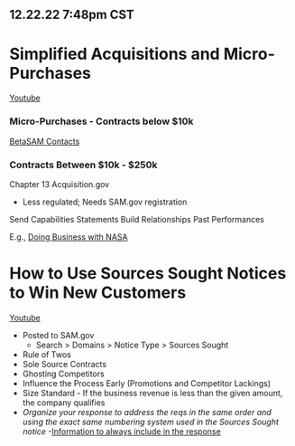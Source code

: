 12.22.22 7:48pm CST
-------------------

# Simplified Acquisitions and Micro-Purchases
[Youtube](https://www.youtube.com/watch?v=QTYK_r_du9U&ab_channel=FedAccess)

### Micro-Purchases - Contracts below $10k
[BetaSAM Contacts](https://home.treasury.gov/policy-issues/small-business-programs/small-and-disadvantaged-business-utilization/bureau-simplified-acquisition-contacts)

### Contracts Between $10k - $250k
Chapter 13 Acquisition.gov
- Less regulated; Needs SAM.gov registration

Send Capabilities Statements
Build Relationships
Past Performances

E.g., [Doing Business with NASA](https://www.nasa.gov/osbp/doing-business-with-nasa)


# How to Use Sources Sought Notices to Win New Customers
[Youtube](https://www.youtube.com/watch?v=-4-D5jXGAB8&ab_channel=FedAccess)
- Posted to SAM.gov
    - Search > Domains > Notice Type > Sources Sought
- Rule of Twos
- Sole Source Contracts
- Ghosting Competitors
- Influence the Process Early (Promotions and Competitor Lackings)
- Size Standard - If the business revenue is less than the given amount, the company qualifies
- *Organize your response to address the reqs in the same order and using the exact same numbering system used in the Sources Sought notice*
-[Information to always include in the response](https://youtu.be/-4-D5jXGAB8?t=997)
